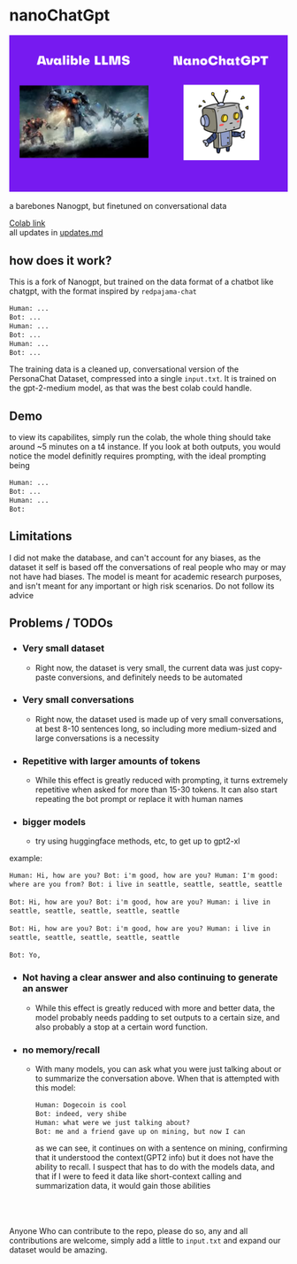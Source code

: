 # nanoChatGpt

![nanoChatGPT](https://github.com/VatsaDev/nanoChatGPT/blob/fbe107f9687464a1bea9b052009389f92a96983f/assets/template.png)

a barebones Nanogpt, but finetuned on conversational data 

[Colab link](https://colab.research.google.com/drive/1a2aW5eClKjHVQJp-qtHDz4m6ai4yh49Z?usp=sharing)   
all updates in [updates.md](updates.md)
## how does it work?

This is a fork of Nanogpt, but trained on the data format of a chatbot like chatgpt, with the format inspired by `redpajama-chat` 

```
Human: ...
Bot: ...
Human: ...
Bot: ...
Human: ...
Bot: ...
```

The training data is a cleaned up, conversational version of the PersonaChat Dataset, compressed into a single `input.txt`. It is trained on the gpt-2-medium model, as that was the best colab could handle. 

## Demo
to view its capabilites, simply run the colab, the whole thing should take around ~5 minutes on a t4 instance. If you look at both outputs, you would notice the model definitly requires prompting, with the ideal prompting being

```
Human: ...
Bot: ...
Human: ...
Bot:
```

## Limitations 

I did not make the database, and can't account for any biases, as the dataset it self is based off the conversations of real people who may or may not have had biases. The model is meant for academic research purposes, and isn't meant for any important or high risk scenarios. Do not follow its advice

## Problems / TODOs
 * ### Very small dataset
    
    * Right now, the dataset is very small, the current data was just copy-paste conversions, and definitely needs to be automated
        
    
* ### Very small conversations
    
    * Right now, the dataset used is made up of very small conversations, at best 8-10 sentences long, so including more medium-sized and large conversations is a necessity
        
    
* ### Repetitive with larger amounts of tokens
    
    * While this effect is greatly reduced with prompting, it turns extremely repetitive when asked for more than 15-30 tokens. It can also start repeating the bot prompt or replace it with human names

* ### bigger models
     * try using huggingface methods, etc, to get up to gpt2-xl
    

example:

```plaintext
Human: Hi, how are you? Bot: i'm good, how are you? Human: I'm good: where are you from? Bot: i live in seattle, seattle, seattle, seattle

Bot: Hi, how are you? Bot: i'm good, how are you? Human: i live in seattle, seattle, seattle, seattle, seattle

Bot: Hi, how are you? Bot: i'm good, how are you? Human: i live in seattle, seattle, seattle, seattle, seattle

Bot: Yo,
```

* ### Not having a clear answer and also continuing to generate an answer
    
    * While this effect is greatly reduced with more and better data, the model probably needs padding to set outputs to a certain size, and also probably a stop at a certain word function.
        
    
* ### no memory/recall
    
    * With many models, you can ask what you were just talking about or to summarize the conversation above. When that is attempted with this model:
        
        ```plaintext
        Human: Dogecoin is cool 
        Bot: indeed, very shibe
        Human: what were we just talking about?
        Bot: me and a friend gave up on mining, but now I can
        ```
        
        as we can see, it continues on with a sentence on mining, confirming that it understood the context(GPT2 info) but it does not have the ability to recall. I suspect that has to do with the models data, and that if I were to feed it data like short-context calling and summarization data, it would gain those abilities

      
<br /><br /><br />
Anyone Who can contribute to the repo, please do so, any and all contributions are welcome, simply add a little to `input.txt` and expand our dataset would be amazing.

